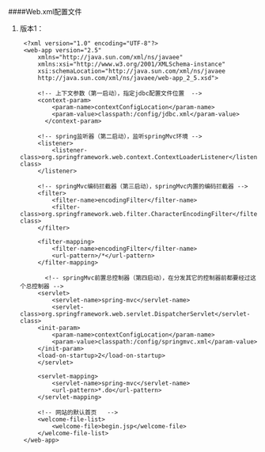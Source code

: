 ####Web.xml配置文件

1. 版本1：

        <?xml version="1.0" encoding="UTF-8"?>
        <web-app version="2.5" 
            xmlns="http://java.sun.com/xml/ns/javaee" 
            xmlns:xsi="http://www.w3.org/2001/XMLSchema-instance" 
            xsi:schemaLocation="http://java.sun.com/xml/ns/javaee 
            http://java.sun.com/xml/ns/javaee/web-app_2_5.xsd">
            
            <!-- 上下文参数（第一启动），指定jdbc配置文件位置  -->
            <context-param>
                <param-name>contextConfigLocation</param-name>  
                <param-value>classpath:/config/jdbc.xml</param-value>  
              </context-param>     
             
            <!-- spring监听器（第二启动），监听springMvc环境 -->
            <listener>  
                <listener-class>org.springframework.web.context.ContextLoaderListener</listener-class>  
            </listener>  
            
            <!-- springMvc编码拦截器（第三启动），springMvc内置的编码拦截器 -->
            <filter>  
                <filter-name>encodingFilter</filter-name>  
                <filter-class>org.springframework.web.filter.CharacterEncodingFilter</filter-class>  
            </filter>  
             
            <filter-mapping>  
                <filter-name>encodingFilter</filter-name>  
                <url-pattern>/*</url-pattern>  
            </filter-mapping>
              
              <!-- springMvc前置总控制器（第四启动），在分发其它的控制器前都要经过这个总控制器 -->
            <servlet>  
                <servlet-name>spring-mvc</servlet-name>  
                <servlet-class>org.springframework.web.servlet.DispatcherServlet</servlet-class>  
            <init-param>  
                <param-name>contextConfigLocation</param-name>  
                <param-value>classpath:/config/springmvc.xml</param-value>  
            </init-param>  
            <load-on-startup>2</load-on-startup>  
            </servlet>  
             
            <servlet-mapping>  
                <servlet-name>spring-mvc</servlet-name>  
                <url-pattern>*.do</url-pattern>  
            </servlet-mapping>  
            
            <!-- 网站的默认首页   -->
            <welcome-file-list>
                <welcome-file>begin.jsp</welcome-file>
            </welcome-file-list>
        </web-app>